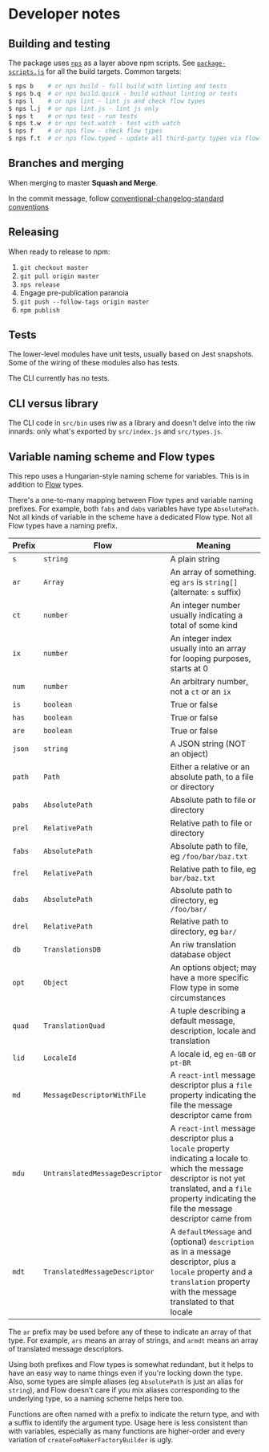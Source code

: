 # Developer notes

## Building and testing

The package uses [`nps`](https://www.npmjs.com/package/nps) as a layer above npm scripts. See [`package-scripts.js`](../package-scripts.js) for all the build targets. Common targets:

```bash
$ nps b    # or nps build - full build with linting and tests
$ nps b.q  # or nps build.quick - build without linting or tests
$ nps l    # or nps lint - lint js and check flow types
$ nps l.j  # or nps lint.js - lint js only
$ nps t    # or nps test - run tests
$ nps t.w  # or nps test.watch - test with watch
$ nps f    # or nps flow - check flow types
$ nps f.t  # or nps flow.typed - update all third-party types via flow-typed
```

## Branches and merging

When merging to master **Squash and Merge**.

In the commit message, follow [conventional-changelog-standard conventions](https://github.com/bcoe/conventional-changelog-standard/blob/master/convention.md)


## Releasing

When ready to release to npm:

1. `git checkout master`
1. `git pull origin master`
1. `nps release`
1. Engage pre-publication paranoia
1. `git push --follow-tags origin master`
1. `npm publish`


## Tests

The lower-level modules have unit tests, usually based on Jest snapshots. Some of the wiring of these modules also has tests.

The CLI currently has no tests.


## CLI versus library

The CLI code in `src/bin` uses riw as a library and doesn't delve into the riw innards: only what's exported by `src/index.js` and `src/types.js`.


## Variable naming scheme and Flow types

This repo uses a Hungarian-style naming scheme for variables. This is in addition to [Flow](https://flowtype.org/) types.

There's a one-to-many mapping between Flow types and variable naming prefixes. For example, both `fabs` and `dabs` variables have type `AbsolutePath`. Not all kinds of variable in the scheme have a dedicated Flow type. Not all Flow types have a naming prefix.

| Prefix | Flow | Meaning |
| --- | --- | --- |
| `s` | `string` | A plain string |
| `ar` | `Array` | An array of something. eg `ars` is `string[]` (alternate: `s` suffix) |
| `ct` | `number` | An integer number usually indicating a total of some kind |
| `ix` | `number` | An integer index usually into an array for looping purposes, starts at 0 |
| `num` | `number` | An arbitrary number, not a `ct` or an `ix` |
| `is` | `boolean` | True or false |
| `has` | `boolean` | True or false |
| `are` | `boolean` | True or false |
| `json` | `string` | A JSON string (NOT an object) |
| `path` | `Path` | Either a relative or an absolute path, to a file or directory |
| `pabs` | `AbsolutePath` | Absolute path to file or directory |
| `prel` | `RelativePath` | Relative path to file or directory |
| `fabs` | `AbsolutePath` | Absolute path to file, eg `/foo/bar/baz.txt` |
| `frel` | `RelativePath` | Relative path to file, eg `bar/baz.txt` |
| `dabs` | `AbsolutePath` | Absolute path to directory, eg `/foo/bar/` |
| `drel` | `RelativePath` | Relative path to directory, eg `bar/` |
| `db` | `TranslationsDB` | An riw translation database object |
| `opt` | `Object` | An options object; may have a more specific Flow type in some circumstances |
| `quad` | `TranslationQuad` | A tuple describing a default message, description, locale and translation |
| `lid` | `LocaleId` | A locale id, eg `en-GB` or `pt-BR` |
| `md` | `MessageDescriptorWithFile` | A `react-intl` message descriptor plus a `file` property indicating the file the message descriptor came from |
| `mdu` | `UntranslatedMessageDescriptor` | A `react-intl` message descriptor plus a `locale` property indicating a locale to which the message descriptor is not yet translated, and a `file` property indicating the file the message descriptor came from |
| `mdt` | `TranslatedMessageDescriptor` | A `defaultMessage` and (optional) `description` as in a message descriptor, plus a `locale` property and a `translation` property with the message translated to that locale |


The `ar` prefix may be used before any of these to indicate an array of that type. For example, `ars` means an array of strings, and `armdt` means an array of translated message descriptors.

Using both prefixes and Flow types is somewhat redundant, but it helps to have an easy way to name things even if you're locking down the type. Also, some types are simple aliases (eg `AbsolutePath` is just an alias for `string`), and Flow doesn't care if you mix aliases corresponding to the underlying type, so a naming scheme helps here too.

Functions are often named with a prefix to indicate the return type, and with a suffix to identify the argument type. Usage here is less consistent than with variables, especially as many functions are higher-order and every variation of `createFooMakerFactoryBuilder` is ugly.
